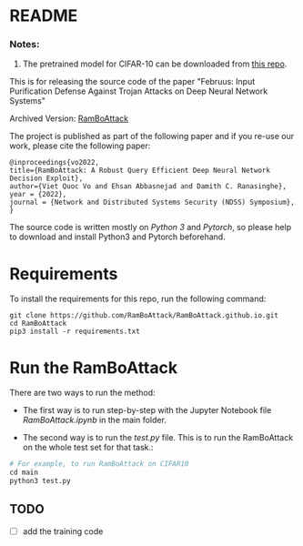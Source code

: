 
# README 

### Notes:
1. The pretrained model for CIFAR-10 can be downloaded from [this repo](https://github.com/cmhcbb/attackbox).

This is for releasing the source code of the paper "Februus: Input Purification Defense Against Trojan Attacks on Deep Neural Network Systems" 

Archived Version: [RamBoAttack](https://arxiv.org/abs/2112.05282)

The project is published as part of the following paper and if you re-use our work, please cite the following paper:


```
@inproceedings{vo2022,
title={RamBoAttack: A Robust Query Efficient Deep Neural Network Decision Exploit},
author={Viet Quoc Vo and Ehsan Abbasnejad and Damith C. Ranasinghe},
year = {2022},
journal = {Network and Distributed Systems Security (NDSS) Symposium},
}
```

The source code is written mostly on *Python 3* and *Pytorch*, so please help to download and install Python3 and Pytorch beforehand.

# Requirements

To install the requirements for this repo, run the following command: 
```
git clone https://github.com/RamBoAttack/RamBoAttack.github.io.git
cd RamBoAttack
pip3 install -r requirements.txt
```

# Run the RamBoAttack

There are two ways to run the method:

- The first way is to run step-by-step with the Jupyter Notebook file *RamBoAttack.ipynb* in the main folder. 

- The second way is to run the *test.py* file. This is to run the RamBoAttack on the whole test set for that task.: 

```python
# For example, to run RamBoAttack on CIFAR10
cd main
python3 test.py
```
  
## TODO 
- [ ] add the training code

